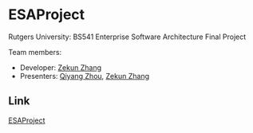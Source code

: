 # ESAProject

Rutgers University: BS541 Enterprise Software Architecture Final Project

Team members:
* Developer: [Zekun Zhang](https://github.com/zzkzzk1996)
* Presenters: [Qiyang Zhou](https://github.com/CoderZhous), [Zekun Zhang](https://github.com/zzkzzk1996)

## Link
[ESAProject](http://esaproject.zekunzhang.com/)
